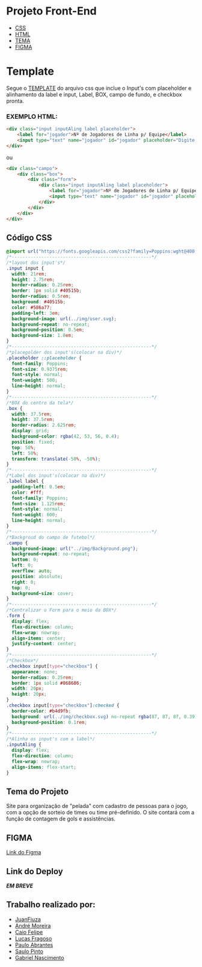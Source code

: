 # Projeto Front-End
* [CSS](https://github.com/Caio01fds/Projeto_FrontEnd/tree/dev-Juan#c%C3%B3digo-css)
* [HTML](https://github.com/Caio01fds/Projeto_FrontEnd/tree/dev-Juan#exemplo-html)
* [TEMA](https://github.com/Caio01fds/Projeto_FrontEnd/tree/dev-Juan#tema-do-projeto)
* [FIGMA](https://github.com/Caio01fds/Projeto_FrontEnd/tree/dev-Juan#figma)
# Template

Segue o [TEMPLATE](https://github.com/Caio01fds/Projeto_FrontEnd/blob/dev-Juan/style/template.css) do arquivo css que inclue o Input's com placeholder e alinhamento da label e input, Label, BOX, campo de fundo, e checkbox pronta.

### EXEMPLO HTML:

```html
<div class="input inputAling label placeholder">
    <label for="jogador">Nº de Jogadores de Linha p/ Equipe</label>
    <input type="text" name="jogador" id="jogador" placeholder="Digite o nº de Jogadores" required>
</div>
```
ou

```html
<div class="campo">
    <div class="box">
        <div class="form">
            <div class="input inputAling label placeholder">
                <label for="jogador">Nº de Jogadores de Linha p/ Equipe</label>
                <input type="text" name="jogador" id="jogador" placeholder="Digite o nº de Jogadores" required>
            </div>
        </div>
    </div>
</div>
```
## Código CSS

```css
@import url("https://fonts.googleapis.com/css2?family=Poppins:wght@400;500;600;800&family=Roboto:wght@400;500&display=swap");
/*----------------------------------------------------*/
/*layout dos input's*/
.input input {
  width: 21rem;
  height: 2.75rem;
  border-radius: 0.25rem;
  border: 1px solid #40515b;
  border-radius: 0.5rem;
  background: #40515b;
  color: #586a77;
  padding-left: 3em;
  background-image: url(../img/user.svg);
  background-repeat: no-repeat;
  background-position: 0.5em;
  background-size: 1.8em;
}
/*----------------------------------------------------*/
/*placegolder dos input's(colocar na div)*/
.placeholder ::placeholder {
  font-family: Poppins;
  font-size: 0.9375rem;
  font-style: normal;
  font-weight: 500;
  line-height: normal;
}
/*----------------------------------------------------*/
/*BOX do centro da tela*/
.box {
  width: 37.5rem;
  height: 37.5rem;
  border-radius: 2.625rem;
  display: grid;
  background-color: rgba(42, 53, 56, 0.4);
  position: fixed;
  top: 50%;
  left: 50%;
  transform: translate(-50%, -50%);
}
/*----------------------------------------------------*/
/*Label dos input's(colocar na div)*/
.label label {
  padding-left: 0.5em;
  color: #fff;
  font-family: Poppins;
  font-size: 1.125rem;
  font-style: normal;
  font-weight: 600;
  line-height: normal;
}
/*----------------------------------------------------*/
/*Backgroud do campo de futebol*/
.campo {
  background-image: url("../img/Background.png");
  background-repeat: no-repeat;
  bottom: 0;
  left: 0;
  overflow: auto;
  position: absolute;
  right: 0;
  top: 0;
  background-size: cover;
}
/*----------------------------------------------------*/
/*Centralizar o Form para o meio da BOX*/
.form {
  display: flex;
  flex-direction: column;
  flex-wrap: nowrap;
  align-items: center;
  justify-content: center;
}
/*----------------------------------------------------*/
/*Checkbox*/
.checkbox input[type="checkbox"] {
  appearance: none;
  border-radius: 0.25rem;
  border: 1px solid #868686;
  width: 20px;
  height: 20px;
}
.checkbox input[type="checkbox"]:checked {
  border-color: #b4d9fb;
  background: url(../img/checkbox.svg) no-repeat rgba(87, 87, 87, 0.39);
  background-position: 0.1rem;
}
/*----------------------------------------------------*/
/*Alinha os input's com a label*/
.inputAling {
  display: flex;
  flex-direction: column;
  flex-wrap: nowrap;
  align-items: flex-start;
}
```

## Tema do Projeto

Site para organização de "pelada" com cadastro de pessoas para o jogo, com a opção de sorteio de times ou time pré-definido.
O site contará com a função de contagem de gols e assistências.

## FIGMA

[Link do Figma](<https://www.figma.com/file/4BDlQkFegkjuGlXOO0sZWt/Untitled-(Copy)?type=design&node-id=0%3A1&mode=design&t=BdtHUVeZy5PbJ6rN-1>)

## Link do Deploy

**_EM BREVE_**

## Trabalho realizado por:

- [JuanFiuza](https://github.com/JuanFiuza)
- [André Moreira](https://github.com/andresilvm)
- [Caio Felipe](https://github.com/Caio01fds)
- [Lucas Fragoso](https://github.com/LucasWFragoso)
- [Paulo Abrantes](https://github.com/pauloabrantesii)
- [Saulo Pinto](https://github.com/Olausz)
- [Gabriel Nascimento](https://github.com/Gabrielnascimentoooo)

